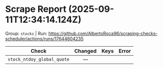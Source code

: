 # Scrape Report (2025-09-11T12:34:14.124Z)

Group: `stocks`  |  Run: https://github.com/AlbertoRoca96/scraping-checks-scheduler/actions/runs/17644604235

| Check | Changed | Keys | Error |
|---|:---:|:--|:--|
| `stock_ntdoy_global_quote` | — |  |  |
